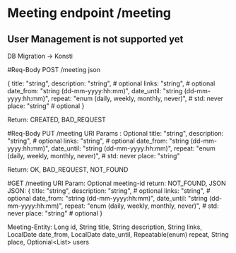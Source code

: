 # Meeting endpoint /meeting
## User Management is not supported yet

DB Migration -> Konsti

#Req-Body POST /meeting json

{
  title: "string",
  description: "string", # optional
  links: "string", # optional
  date_from: "string (dd-mm-yyyy:hh:mm)",
  date_until: "string (dd-mm-yyyy:hh:mm)",
  repeat: "enum (daily, weekly, monthly, never)", # std: never
  place: "string" # optional
}

Return: CREATED, BAD_REQUEST

#Req-Body PUT /meeting URI Params : Optional
  title: "string",
  description: "string", # optional
  links: "string", # optional
  date_from: "string (dd-mm-yyyy:hh:mm)",
  date_until: "string (dd-mm-yyyy:hh:mm)",
  repeat: "enum (daily, weekly, monthly, never)", # std: never
  place: "string"

Return: OK, BAD_REQUEST, NOT_FOUND

#GET /meeting URI Param: Optional
meeting-id
return: NOT_FOUND, JSON
JSON: 
  {
    title: "string",
    description: "string", # optional
    links: "string", # optional
    date_from: "string (dd-mm-yyyy:hh:mm)",
    date_until: "string (dd-mm-yyyy:hh:mm)",
    repeat: "enum (daily, weekly, monthly, never)", # std: never
    place: "string" # optional
  }

Meeting-Entity: 
  Long id,
  String title,
  String description,
  String links,
  LocalDate date_from,
  LocalDate date_until,
  Repeatable(enum) repeat,
  String place,
  Optionial<List<UserEntity>> users
  

